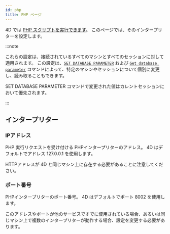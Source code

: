 ```yaml
---
id: php
title: PHP ページ
---
```


4D では [PHP スクリプトを実行できます](https://doc.4d.com/4Dv20/4D/20.1/Executing-PHP-scripts-in-4D.300-6480814.ja.html)。 このページでは、そのインタープリターを設定します。


:::note

これらの設定は、接続されているすべてのマシンとすべてのセッションに対して適用されます。 この設定は、[`SET DATABASE PARAMETER`](https://doc.4d.com/4dv20/help/command/ja/page642.html) および [`Get database parameter`](https://doc.4d.com/4dv20/help/command/ja/page643.html) コマンドによって、特定のマシンやセッションについて個別に変更し、読み取ることもできます。

SET DATABASE PARAMETER</code> コマンドで変更された値はカレントセッションにおいて優先されます。</p> 

:::




## インタープリター



### IPアドレス

PHP 実行リクエストを受け付ける PHPインタープリターのアドレス。 4D はデフォルトでアドレス 127.0.0.1 を使用します。 

HTTPアドレスが 4D と同じマシン上に存在する必要があることに注意してください。



### ポート番号

PHPインタープリターのポート番号。 4D はデフォルトでポート 8002 を使用します。 

このアドレスやポートが他のサービスですでに使用されている場合、あるいは同じマシン上で複数のインタープリターが動作する場合、設定を変更する必要があります。 



